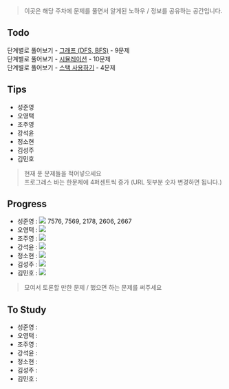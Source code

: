  > 이곳은 해당 주차에 문제를 풀면서 알게된 노하우 / 정보를 공유하는 공간입니다.

 ## Todo

 단계별로 풀어보기 - [그래프 (DFS, BFS)](https://www.acmicpc.net/step/24) - 9문제  
 단계별로 풀어보기 - [시뮬레이션](https://www.acmicpc.net/step/19) - 10문제  
 단계별로 풀어보기 - [스택 사용하기](https://www.acmicpc.net/step/11) - 4문제  

 ## Tips

 - 성준영 
 - 오영택
 - 조주영
 - 강석윤
 - 정소현
 - 김성주
 - 김민호

 > 현재 푼 문제들을 적어넣으세요  
 > 프로그레스 바는 한문제에 4퍼센트씩 증가 (URL 뒷부분 숫자 변경하면 됩니다.)

 ## Progress

 - 성준영 : ![](http://progressed.io/bar/20) 7576, 7569, 2178, 2606, 2667
 - 오영택 : ![](http://progressed.io/bar/0)
 - 조주영 : ![](http://progressed.io/bar/0)
 - 강석윤 : ![](http://progressed.io/bar/0)
 - 정소현 : ![](http://progressed.io/bar/0)
 - 김성주 : ![](http://progressed.io/bar/0)
 - 김민호 : ![](http://progressed.io/bar/0)

 > 모여서 토론할 만한 문제 / 했으면 하는 문제를 써주세요

 ## To Study

- 성준영 : 
- 오영택 : 
- 조주영 :
- 강석윤 :
- 정소현 :
- 김성주 :
- 김민호 :
